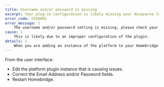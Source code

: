 ```yaml
---
title: Username and/or password is missing
excerpt: Your plug-in configuration is likely missing your Husqvarna login credentials.
error_code: CFG0002
error_message: |
    The username and/or password setting is missing, please check your configuration and try again.
cause: |
    This is likely due to an improper configuration of the plugin.
details: |
    When you are adding an instance of the platform to your Homebridge server, your Husqvarna credentials are required to allow the plugin to access and control any mowers registered to your Husqvarna account.
---
```

From the user interface:
- Edit the platform plugin instance that is causing issues.
- Correct the Email Address and/or Password fields.
- Restart Homebridge.
